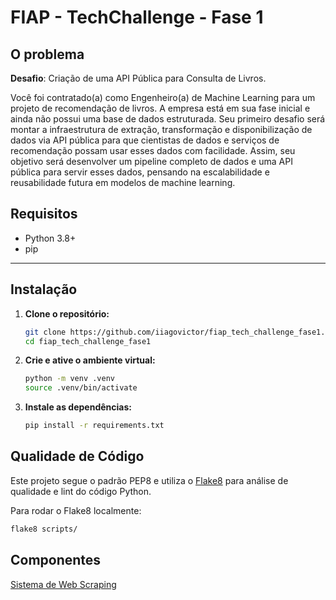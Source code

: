 # FIAP - TechChallenge - Fase 1

## O problema

**Desafio**: Criação de uma API Pública para Consulta de Livros.

Você foi contratado(a) como Engenheiro(a) de Machine Learning para um
projeto de recomendação de livros. A empresa está em sua fase inicial e ainda
não possui uma base de dados estruturada.
Seu primeiro desafio será montar a infraestrutura de extração,
transformação e disponibilização de dados via API pública para que cientistas de
dados e serviços de recomendação possam usar esses dados com facilidade.
Assim, seu objetivo será desenvolver um pipeline completo de dados e
uma API pública para servir esses dados, pensando na escalabilidade e
reusabilidade futura em modelos de machine learning.

## Requisitos

- Python 3.8+
- pip

---

## Instalação

1. **Clone o repositório:**
   ```bash
   git clone https://github.com/iiagovictor/fiap_tech_challenge_fase1.git
   cd fiap_tech_challenge_fase1
   ```

2. **Crie e ative o ambiente virtual:**
   ```bash
   python -m venv .venv
   source .venv/bin/activate
   ```

3. **Instale as dependências:**
   ```bash
   pip install -r requirements.txt
   ```
## Qualidade de Código

Este projeto segue o padrão PEP8 e utiliza o [Flake8](https://flake8.pycqa.org/) para análise de qualidade e lint do código Python.

Para rodar o Flake8 localmente:

```bash
flake8 scripts/
```

## Componentes

[Sistema de Web Scraping](scripts/README.md)